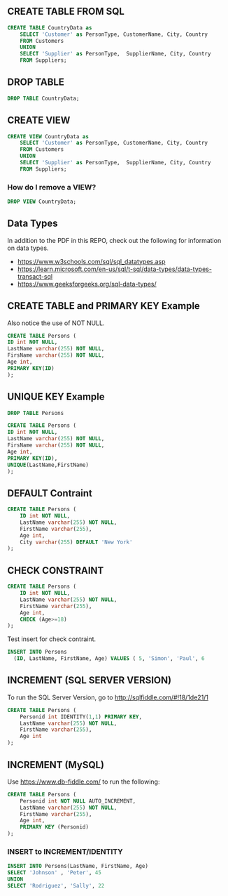 

## CREATE TABLE FROM SQL 
``` sql
CREATE TABLE CountryData as
    SELECT 'Customer' as PersonType, CustomerName, City, Country 
    FROM Customers
    UNION
    SELECT 'Supplier' as PersonType,  SupplierName, City, Country 
    FROM Suppliers;
``` 

## DROP TABLE
``` sql
DROP TABLE CountryData;

```

## CREATE VIEW
``` sql
CREATE VIEW CountryData as
    SELECT 'Customer' as PersonType, CustomerName, City, Country 
    FROM Customers
    UNION
    SELECT 'Supplier' as PersonType,  SupplierName, City, Country 
    FROM Suppliers;
``` 
### How do I remove a VIEW?
``` sql
DROP VIEW CountryData;
``` 

## Data Types
In addition to the PDF in this REPO, check out the following for information on data types.
- https://www.w3schools.com/sql/sql_datatypes.asp
- https://learn.microsoft.com/en-us/sql/t-sql/data-types/data-types-transact-sql 
- https://www.geeksforgeeks.org/sql-data-types/


## CREATE TABLE and PRIMARY KEY Example
Also notice the use of NOT NULL.

``` sql
CREATE TABLE Persons (
ID int NOT NULL,
LastName varchar(255) NOT NULL,
FirsName varchar(255) NOT NULL,
Age int,
PRIMARY KEY(ID)
);
```

## UNIQUE KEY Example
``` sql
DROP TABLE Persons

```

``` sql
CREATE TABLE Persons (
ID int NOT NULL,
LastName varchar(255) NOT NULL,
FirsName varchar(255) NOT NULL,
Age int,
PRIMARY KEY(ID),
UNIQUE(LastName,FirstName)
);

```
## DEFAULT Contraint
``` sql
CREATE TABLE Persons (
    ID int NOT NULL,
    LastName varchar(255) NOT NULL,
    FirstName varchar(255),
    Age int,
    City varchar(255) DEFAULT 'New York'
);
```

## CHECK CONSTRAINT
``` sql
CREATE TABLE Persons (
    ID int NOT NULL,
    LastName varchar(255) NOT NULL,
    FirstName varchar(255),
    Age int,
    CHECK (Age>=18)
);
```

Test insert for check contraint.
``` sql
INSERT INTO Persons
  (ID, LastName, FirstName, Age) VALUES ( 5, 'Simon', 'Paul', 6
```


## INCREMENT (SQL SERVER VERSION)
To run the SQL Server Version, go to http://sqlfiddle.com/#!18/1de21/1
``` sql
CREATE TABLE Persons (
    Personid int IDENTITY(1,1) PRIMARY KEY,
    LastName varchar(255) NOT NULL,
    FirstName varchar(255),
    Age int
);

```

## INCREMENT (MySQL)
Use https://www.db-fiddle.com/ to run the following:

``` sql
CREATE TABLE Persons (
    Personid int NOT NULL AUTO_INCREMENT,
    LastName varchar(255) NOT NULL,
    FirstName varchar(255),
    Age int,
    PRIMARY KEY (Personid)
);
```


### INSERT to INCREMENT/IDENTITY
``` sql
INSERT INTO Persons(LastName, FirstName, Age)
SELECT 'Johnson' , 'Peter', 45
UNION
SELECT 'Rodriguez', 'Sally', 22

```

   
